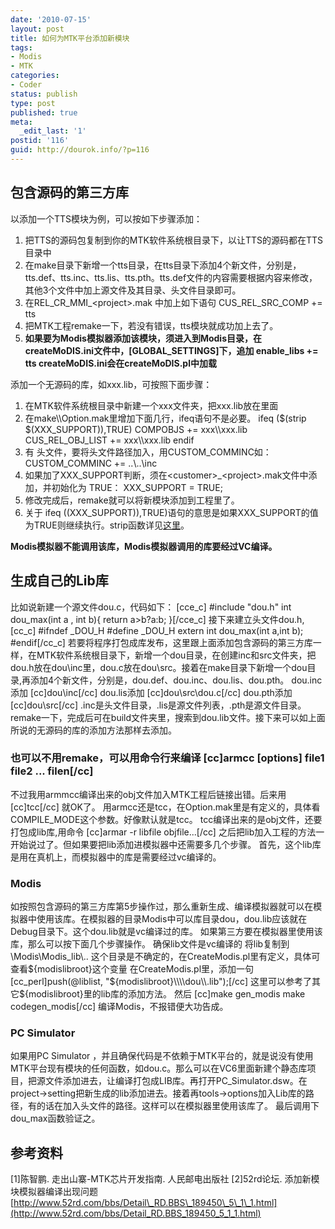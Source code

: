 ```yaml
---
date: '2010-07-15'
layout: post
title: 如何为MTK平台添加新模块
tags:
- Modis
- MTK
categories:
- Coder
status: publish
type: post
published: true
meta:
  _edit_last: '1'
postid: '116'
guid: http://dourok.info/?p=116
---
```

包含源码的第三方库
------------------

以添加一个TTS模块为例，可以按如下步骤添加：

1.  把TTS的源码包复制到你的MTK软件系统根目录下，以让TTS的源码都在TTS目录中
2.  在make目录下新增一个tts目录，在tts目录下添加4个新文件，分别是，tts.def、tts.inc、tts.lis、tts.pth。tts.def文件的内容需要根据内容来修改，其他3个文件中加上源文件及其目录、头文件目录即可。
3.  在REL\_CR\_MMI\_\<project\>.mak 中加上如下语句 CUS\_REL\_SRC\_COMP
    += tts
4.  把MTK工程remake一下，若没有错误，tts模块就成功加上去了。
5.  **如果要为Modis模拟器添加该模块，须进入到Modis目录，在createMoDIS.ini文件中，[GLOBAL\_SETTINGS]下，追加
    **enable\_libs += tts** createMoDIS.ini会在createMoDIS.pl中加载**

添加一个无源码的库，如xxx.lib，可按照下面步骤：

1.  在MTK软件系统根目录中新建一个xxx文件夹，把xxx.lib放在里面
2.  在make\\\\Option.mak里增加下面几行，ifeq语句不是必要。 ifeq (\$(strip
    \$(XXX\_SUPPORT)),TRUE) COMPOBJS += xxx\\\\xxx.lib
    CUS\_REL\_OBJ\_LIST += xxx\\\\xxx.lib endif
3.  有 头文件，要将头文件路径加入，用CUSTOM\_COMMINC如： CUSTOM\_COMMINC +=
    ..\\..\\inc
4.  如果加了XXX\_SUPPORT判断，须在\<customer\>\_\<project\>.mak文件中添加，并初始化为
    TRUE： XXX\_SUPPORT = TRUE;
5.  修改完成后，remake就可以将新模块添加到工程里了。
6.  关于 ifeq
    ((XXX\_SUPPORT)),TRUE)语句的意思是如果XXX\_SUPPORT的值为TRUE则继续执行。strip函数详见[这里](http://dourok.info/wiki/doku.php?id=%E7%A8%8B%E5%BA%8F:makefile:strip "程序:makefile:strip")。

**Modis模拟器不能调用该库，Modis模拟器调用的库要经过VC编译。**

生成自己的Lib库
---------------

比如说新建一个源文件dou.c，代码如下： [cce\_c] \#include "dou.h" int
dou\_max(int a , int b){ return a\>b?a:b; }[/cce\_c]
接下来建立头文件dou.h, [cc\_c] \#ifndef \_DOU\_H \#define \_DOU\_H
extern int dou\_max(int a,int b); \#endif[/cc\_c]
若要将程序打包成库发布，这里跟上面添加包含源码的第三方库一样，在MTK软件系统根目录下，新增一个dou目录，在创建inc和src文件夹，把dou.h放在dou\\inc里，dou.c放在dou\\src。接着在make目录下新增一个dou目录,再添加4个新文件，分别是，dou.def、dou.inc、dou.lis、dou.pth。
dou.inc添加 [cc]dou\\inc[/cc] dou.lis添加 [cc]dou\\src\\dou.c[/cc]
dou.pth添加 [cc]dou\\src[/cc]
.inc是头文件目录，.lis是源文件列表，.pth是源文件目录。
remake一下，完成后可在build文件夹里，搜索到dou.lib文件。接下来可以如上面所说的无源码的库的添加方法那样去添加。

### 也可以不用remake，可以用命令行来编译 [cc]armcc [options] file1 file2 ... filen[/cc]

不过我用armmcc编译出来的obj文件加入MTK工程后链接出错。后来用
[cc]tcc[/cc] 就OK了。
用armcc还是tcc，在Option.mak里是有定义的，具体看COMPILE\_MODE这个参数。好像默认就是tcc。
tcc编译出来的是obj文件，还要打包成lib库,用命令 [cc]armar -r libfile
objfile...[/cc]
之后把lib加入工程的方法一开始说过了。但如果要把lib添加进模拟器中还需要多几个步骤。
首先，这个lib库是用在真机上，而模拟器中的库是需要经过vc编译的。

### Modis

如按照包含源码的第三方库第5步操作过，那么重新生成、编译模拟器就可以在模拟器中使用该库。在模拟器的目录Modis中可以库目录dou，dou.lib应该就在Debug目录下。这个dou.lib就是vc编译过的库。
如果第三方要在模拟器里使用该库，那么可以按下面几个步骤操作。
确保lib文件是vc编译的 将lib复制到 \\Modis\\Modis\_lib\\..
这个目录是不确定的，在CreateModis.pl里有定义，具体可查看\${modislibroot}这个变量
在CreateModis.pl里，添加一句 [cc\_perl]push(@liblist,
"\${modislibroot}\\\\\\\\dou\\\\.lib");[/cc]
这里可以参考了其它\${modislibroot}里的lib库的添加方法。 然后 [cc]make
gen\_modis make codegen\_modis[/cc] 编译Modis，不报错便大功告成。

### PC Simulator

如果用PC Simulator
，并且确保代码是不依赖于MTK平台的，就是说没有使用MTK平台现有模块的任何函数，如dou.c。那么可以在VC6里面新建个静态库项目，把源文件添加进去，让编译打包成LIB库。再打开PC\_Simulator.dsw。在project→setting把新生成的lib添加进去。接着再tools→options加入Lib库的路径，有的话在加入头文件的路径。这样可以在模拟器里使用该库了。
最后调用下dou\_max函数验证之。

参考资料
--------

[1]陈智鹏. 走出山寨-MTK芯片开发指南. 人民邮电出版社 [2]52rd论坛.
添加新模块模拟器编译出现问题[http://www.52rd.com/bbs/Detail\_RD.BBS\_189450\_5\_1\_1.html](http://www.52rd.com/bbs/Detail_RD.BBS_189450_5_1_1.html)
